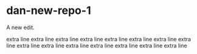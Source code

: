 # dan-new-repo-1

A new edit.

extra line
extra line
extra line
extra line
extra line
extra line
extra line
extra line
extra line
extra line
extra line
extra line
extra line
extra line
extra line
